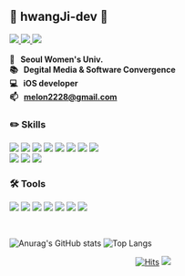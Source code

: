## 🐰 hwangJi-dev 🐰
<a href="https://borabong.tistory.com/"> <img src="https://img.shields.io/badge/Tech Blog-black?style=flat&logo=Swift&logoColor=white"/> </a> 
<a href="https://short-success-6aa.notion.site/Jieun-Hwang-c5ef29667c50413c83d950b6fc07ae1c"> <img src="https://img.shields.io/badge/Notion-black?style=flat&logo=Notion&logoColor=white"/> </a> 
<a href="https://github.com/hwangJi-dev"> <img src="https://img.shields.io/badge/Github-black?style=flat&logo=Github&logoColor=white"/> </a> 
<br><br>
**🏫 &nbsp; Seoul Women's Univ.</br>
📚 &nbsp; Degital Media & Software Convergence </br>
💻 &nbsp; iOS developer </br>
📫 &nbsp; melon2228@gmail.com </br>**

### ✏️ Skills 
<img src="https://img.shields.io/badge/Swift-FA7343?style=flat&logo=Swift&logoColor=white"/> <img src="https://img.shields.io/badge/TypeScript-3178C6?style=flat&logo=TypeScript&logoColor=white"/> <img src="https://img.shields.io/badge/JavaScript-F7DF1E?style=flat&logo=JavaScript&logoColor=white"/>
<img src="https://img.shields.io/badge/MongoDB-47A248?style=flat&logo=MongoDB&logoColor=white"/>
<img src="https://img.shields.io/badge/MySQL-4479A1?style=flat&logo=MySQL&logoColor=white"/>
<img src="https://img.shields.io/badge/C++-00599C?style=flat&logo=C++&logoColor=white"/>
<img src="https://img.shields.io/badge/python-3776AB?style=flat&logo=python&logoColor=white"/>
<img src="https://img.shields.io/badge/JavaScript-F7DF1E?style=flat&logo=JavaScript&logoColor=white"/>  </br>
<img src="https://img.shields.io/badge/Adobe Illustrator-FF9A00?style=flat&logo=Adobeillustrator&logoColor=white"/>
<img src="https://img.shields.io/badge/Adobe After Effects-9999FF?style=flat&logo=AdobeAfterEffects&logoColor=white"/> <img src="https://img.shields.io/badge/Adobe Premiere Pro-9999FF?style=flat&logo=AdobePremierePro&logoColor=white"/>


### 🛠 Tools 
<img src="https://img.shields.io/badge/XCode-147EFB?style=flat&logo=XCode&logoColor=white"/> <img src="https://img.shields.io/badge/Visual Studio Code-007ACC?style=flat&logo=VisualStudioCode&logoColor=white"/>
<img src="https://img.shields.io/badge/Visual Studio-5C2D91?style=flat&logo=VisualStudio&logoColor=white"/>
<img src="https://img.shields.io/badge/Unity-000000?style=flat&logo=Unity&logoColor=white"/>
<img src="https://img.shields.io/badge/Pycharm-000000?style=flat&logo=Pycharm&logoColor=white"/>
<img src="https://img.shields.io/badge/Postman-FF6C37?style=flat&logo=Postman&logoColor=white"/>
<img src="https://img.shields.io/badge/Figma-F24E1E?style=flat&logo=Figma&logoColor=white"/>

<br>

![Anurag's GitHub stats](https://github-readme-stats-sand-six-91.vercel.app/api?username=hwangJi-dev&show_icons=true&count_private=true&line_height=24&theme=dracula&hide=stars)
![Top Langs](https://github-readme-stats.vercel.app/api/top-langs/?username=hwangJi-dev&layout=compact&theme=dracula)

<div align=center>
  
[![Hits](https://hits.seeyoufarm.com/api/count/incr/badge.svg?url=https%3A%2F%2Fgithub.com%2FhwangJi-dev&count_bg=%23D3A1FF&title_bg=%2331006E&icon=swift.svg&icon_color=%23FFFEFF&title=hits&edge_flat=false)](https://hits.seeyoufarm.com)
  <a href="https://github.com/hwangJi-dev"> <img src="https://img.shields.io/github/followers/hwangJi-dev?logoColor=%5C&style=social"/> </a> 
  <br><br><br><br><br>
</div>
